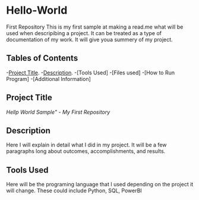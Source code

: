# Hello-World
First Repository 
This is my first sample at making a read.me what will be used when descripibing a project. It can be treated as a type of documentation of my work. It will give youa summery of my project.

## Tables of Contents 

-[Project Title](#Project-Title).
-[Description](#Description). 
-[Tools Used]
-[Files used]
-[How to Run Program]
-[Additional Information]

## Project Title 

*Hellp World Sample" - My First Repository*

## Description 

Here I will explain in detail what I did in my project. It will be a few paragraphs long about outcomes, accomplishments, and results. 

## Tools Used 

Here will be the programing language that I used depending on the project it will change. These could include Python, SQL, PowerBI

